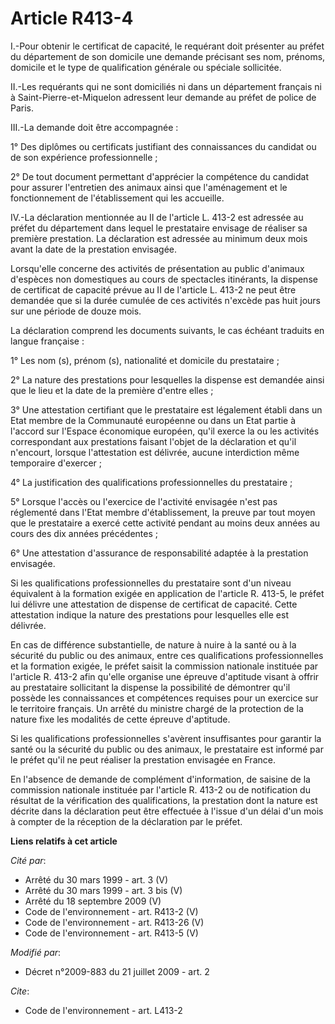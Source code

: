 # Article R413-4

I.-Pour obtenir le certificat de capacité, le requérant doit présenter au préfet du département de son domicile une demande
précisant ses nom, prénoms, domicile et le type de qualification générale ou spéciale sollicitée. 

II.-Les requérants qui ne sont domiciliés ni dans un département français ni à Saint-Pierre-et-Miquelon adressent leur
demande au préfet de police de Paris. 

III.-La demande doit être accompagnée : 

1° Des diplômes ou certificats justifiant des connaissances du candidat ou de son expérience professionnelle ; 

2° De tout document permettant d'apprécier la compétence du candidat pour assurer l'entretien des animaux ainsi que
l'aménagement et le fonctionnement de l'établissement qui les accueille. 

IV.-La déclaration mentionnée au II de l'article L. 413-2 est adressée au préfet du département dans lequel le prestataire
envisage de réaliser sa première prestation. La déclaration est adressée au minimum deux mois avant la date de la prestation
envisagée. 

Lorsqu'elle concerne des activités de présentation au public d'animaux d'espèces non domestiques au cours de spectacles
itinérants, la dispense de certificat de capacité prévue au II de l'article L. 413-2 ne peut être demandée que si la durée
cumulée de ces activités n'excède pas huit jours sur une période de douze mois. 

La déclaration comprend les documents suivants, le cas échéant traduits en langue française : 

1° Les nom (s), prénom (s), nationalité et domicile du prestataire ; 

2° La nature des prestations pour lesquelles la dispense est demandée ainsi que le lieu et la date de la première d'entre
elles ; 

3° Une attestation certifiant que le prestataire est légalement établi dans un Etat membre de la Communauté européenne ou
dans un Etat partie à l'accord sur l'Espace économique européen, qu'il exerce la ou les activités correspondant aux
prestations faisant l'objet de la déclaration et qu'il n'encourt, lorsque l'attestation est délivrée, aucune interdiction
même temporaire d'exercer ; 

4° La justification des qualifications professionnelles du prestataire ; 

5° Lorsque l'accès ou l'exercice de l'activité envisagée n'est pas réglementé dans l'Etat membre d'établissement, la preuve
par tout moyen que le prestataire a exercé cette activité pendant au moins deux années au cours des dix années précédentes ; 

6° Une attestation d'assurance de responsabilité adaptée à la prestation envisagée. 

Si les qualifications professionnelles du prestataire sont d'un niveau équivalent à la formation exigée en application de
l'article R. 413-5, le préfet lui délivre une attestation de dispense de certificat de capacité. Cette attestation indique la
nature des prestations pour lesquelles elle est délivrée. 

En cas de différence substantielle, de nature à nuire à la santé ou à la sécurité du public ou des animaux, entre ces
qualifications professionnelles et la formation exigée, le préfet saisit la commission nationale instituée par l'article R.
413-2 afin qu'elle organise une épreuve d'aptitude visant à offrir au prestataire sollicitant la dispense la possibilité de
démontrer qu'il possède les connaissances et compétences requises pour un exercice sur le territoire français. Un arrêté du
ministre chargé de la protection de la nature fixe les modalités de cette épreuve d'aptitude. 

Si les qualifications professionnelles s'avèrent insuffisantes pour garantir la santé ou la sécurité du public ou des
animaux, le prestataire est informé par le préfet qu'il ne peut réaliser la prestation envisagée en France. 

En l'absence de demande de complément d'information, de saisine de la commission nationale instituée par l'article R. 413-2
ou de notification du résultat de la vérification des qualifications, la prestation dont la nature est décrite dans la
déclaration peut être effectuée à l'issue d'un délai d'un mois à compter de la réception de la déclaration par le préfet.

**Liens relatifs à cet article**

_Cité par_:

  - Arrêté du 30 mars 1999 - art. 3 (V)
  - Arrêté du 30 mars 1999 - art. 3 bis (V)
  - Arrêté du 18 septembre 2009 (V)
  - Code de l'environnement - art. R413-2 (V)
  - Code de l'environnement - art. R413-26 (V)
  - Code de l'environnement - art. R413-5 (V)

_Modifié par_:

  - Décret n°2009-883 du 21 juillet 2009 - art. 2

_Cite_:

  - Code de l'environnement - art. L413-2
